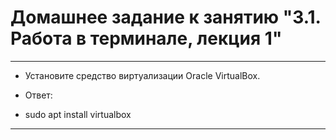 # Домашнее задание к занятию "3.1. Работа в терминале, лекция 1" #
___________________________________________________________________
-	Установите средство виртуализации Oracle VirtualBox.

-	Ответ:
-	sudo apt install virtualbox
___________________________________________________________________

